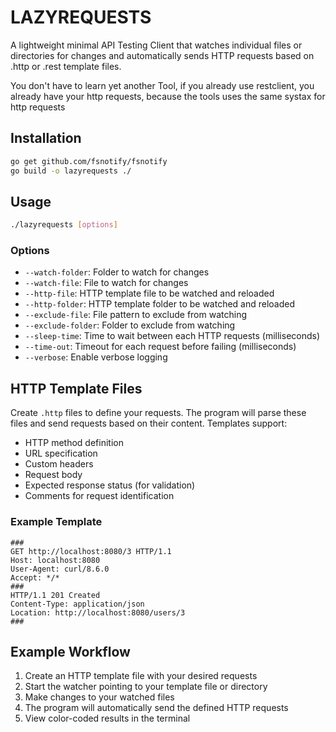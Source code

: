 # LAZYREQUESTS

A lightweight minimal API Testing Client that watches individual files or directories for changes and automatically sends HTTP requests based on .http or .rest template files.

You don't have to learn yet another Tool, if you already use restclient, you already have your http requests, because the tools uses the same systax for http requests

## Installation

```bash
go get github.com/fsnotify/fsnotify
go build -o lazyrequests ./

```

## Usage

```bash
./lazyrequests [options]
```

### Options

- `--watch-folder`: Folder to watch for changes
- `--watch-file`: File to watch for changes
- `--http-file`: HTTP template file to be watched and reloaded
- `--http-folder`: HTTP template folder to be watched and reloaded
- `--exclude-file`: File pattern to exclude from watching
- `--exclude-folder`: Folder to exclude from watching
- `--sleep-time`: Time to wait between each HTTP requests (milliseconds)
- `--time-out`: Timeout for each request before failing (milliseconds)
- `--verbose`: Enable verbose logging

## HTTP Template Files

Create `.http` files to define your requests. The program will parse these files and send requests based on their content. Templates support:

- HTTP method definition
- URL specification
- Custom headers
- Request body
- Expected response status (for validation)
- Comments for request identification

### Example Template

```http
###
GET http://localhost:8080/3 HTTP/1.1
Host: localhost:8080
User-Agent: curl/8.6.0
Accept: */*
###
HTTP/1.1 201 Created
Content-Type: application/json
Location: http://localhost:8080/users/3
###
```

## Example Workflow

1. Create an HTTP template file with your desired requests
2. Start the watcher pointing to your template file or directory
3. Make changes to your watched files
4. The program will automatically send the defined HTTP requests
5. View color-coded results in the terminal
